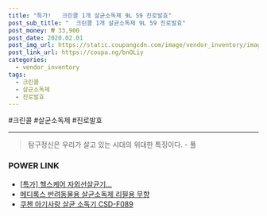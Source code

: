 ```yaml
--- 
title: "특가!   크린콜 1개 살균소독제 9L 59 진로발효" 
post_sub_title: "  크린콜 1개 살균소독제 9L 59 진로발효" 
post_money: ₩ 33,900 
post_date: 2020.02.01 
post_img_url: https://static.coupangcdn.com/image/vendor_inventory/images/2016/04/22/17/5/4b91aa28-eb36-4174-a1e5-498bfb7bbc20.jpg 
post_link_url: https://coupa.ng/bnOLiy 
categories: 
  - vendor_inventory 
tags: 
  - 크린콜 
  - 살균소독제 
  - 진로발효 
--- 
```

  #크린콜 #살균소독제 #진로발효 
<hr> 

> 탐구정신은 우리가 살고 있는 시대의 위대한 특징이다. - 풀 


### POWER LINK

* <a href="https://blog.naver.com/santokki14/221792274732" target="_blank">[특가] 헬스케어 자외선살균기...</a>
* <a href="https://blog.naver.com/fasyy4321/221792456520" target="_blank">메디록스 반려동물용 살균소독제 리필용 무향</a>
* <a href="https://blog.naver.com/fasyy4321/221792394461" target="_blank">쿠첸 아기사랑 살균 소독기 CSD-F089</a>
